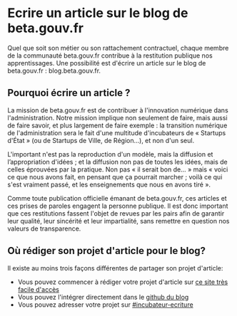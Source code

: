 # Ecrire un article sur le blog de beta.gouv.fr

Quel que soit son métier ou son rattachement contractuel, chaque membre de la communauté beta.gouv.fr contribue à la restitution publique nos apprentissages. Une possibilité est d'écrire un article sur le blog de beta.gouv.fr : blog.beta.gouv.fr.

## Pourquoi écrire un article ?

La mission de beta.gouv.fr est de contribuer à l'innovation numérique dans l'administration. Notre mission implique non seulement de faire, mais aussi de faire savoir, et plus largement de faire exemple : la transition numérique de l'administration sera le fait d'une multitude d'incubateurs de « Startups d'État » (ou de Startups de Ville, de Région…), et non d'un seul.

L'important n'est pas la reproduction d'un modèle, mais la diffusion et l’appropriation d'idées ; et la diffusion non pas de toutes les idées, mais de celles éprouvées par la pratique. Non pas « il serait bon de… » mais « voici ce que nous avons fait, en pensant que ça pourrait marcher ; voilà ce qui s'est vraiment passé, et les enseignements que nous en avons tiré ».

Comme toute publication officielle émanant de beta.gouv.fr, ces articles et ces prises de paroles engagent la personne publique. Il est donc important que ces restitutions fassent l'objet de revues par les pairs afin de garantir leur qualité, leur sincérité et leur impartialité, sans remettre en question nos valeurs de transparence.

## Où rédiger son projet d'article pour le blog?

Il existe au moins trois façons différentes de partager son projet d'article:

* Vous pouvez commencer à rédiger votre projet d'article sur [ce site très facile d'accès](https://blog.beta.gouv.fr/admin/#/collections/posts/new)
* Vous pouvez l'intégrer directement dans le [github du blog](https://github.com/betagouv/blog.beta.gouv.fr)
* Vous pouvez adresser votre projet sur [#incubateur-ecriture](https://startups-detat.slack.com/messages/incubateur-ecriture/)
